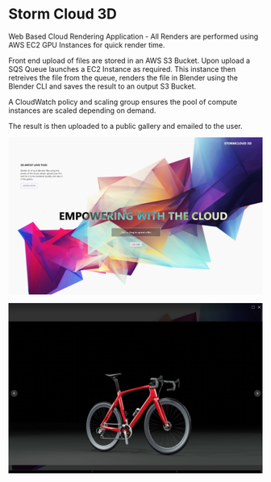 # Storm Cloud 3D

Web Based Cloud Rendering Application - All Renders are performed using AWS EC2 GPU Instances for quick render time.

Front end upload of files are stored in an AWS S3 Bucket. Upon upload a SQS Queue launches a EC2 Instance as required. This instance then retreives the file from the queue, renders the file in Blender using the Blender CLI and saves the result to an output S3 Bucket.

A CloudWatch policy and scaling group ensures the pool of compute instances are scaled depending on demand.

The result is then uploaded to a public gallery and emailed to the user.

![Screenshot](Screenshot-1.jpg)

![Screenshot](Screenshot-3.jpg)
